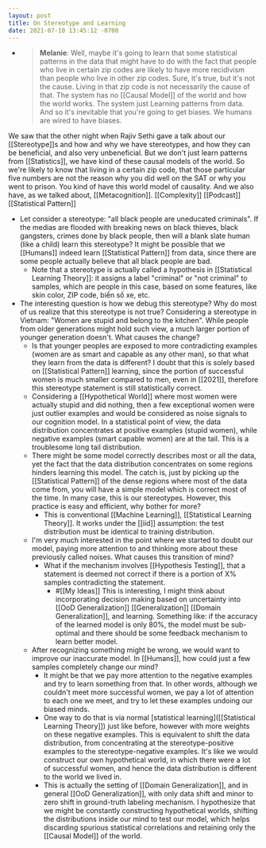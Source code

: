 ```yaml
---
layout: post
title: On Stereotype and Learning
date: 2021-07-10 13:45:12 -0700
---
```


- > **Melanie**: Well, maybe it's going to learn that some statistical patterns in the data that might have to do with the fact that people who live in certain zip codes are likely to have more recidivism than people who live in other zip codes. Sure, it's true, but it's not the cause. Living in that zip code is not necessarily the cause of that. The system has no [[Causal Model]] of the world and how the world works. The system just Learning patterns from data. And so it's inevitable that you're going to get biases. We humans are wired to have biases.

We saw that the other night when Rajiv Sethi gave a talk about our [[Stereotype]]s and how and why we have stereotypes, and how they can be beneficial, and also very unbeneficial. But we don't just learn patterns from [[Statistics]], we have kind of these causal models of the world. So we're likely to know that living in a certain zip code, that those particular five numbers are not the reason why you did well on the SAT or why you went to prison. You kind of have this world model of causality. And we also have, as we talked about, [[Metacognition]].
[[Complexity]] [[Podcast]] [[Statistical Pattern]]
- Let consider a stereotype: "all black people are uneducated criminals". If the medias are flooded with breaking news on black thieves, black gangsters, crimes done by black people, then will a blank slate human (like a child) learn this stereotype? It might be possible that we [[Humans]] indeed learn [[Statistical Pattern]] from data, since there are some people actually believe that all black people are bad.
    - Note that a stereotype is actually called a hypothesis in [[Statistical Learning Theory]]: it assigns a label "criminal" or "not criminal" to samples, which are people in this case, based on some features, like skin color, ZIP code, biển số xe, etc.
- The interesting question is how we debug this stereotype? Why do most of us realize that this stereotype is not true? Considering a stereotype in Vietnam: "Women are stupid and belong to the kitchen". While people from older generations might hold such view, a much larger portion of younger generation doesn't. What causes the change?
    - Is that younger peoples are exposed to more contradicting examples (women are as smart and capable as any other man), so that what they learn from the data is different? I doubt that this is solely based on [[Statistical Pattern]] learning, since the portion of successful women is much smaller compared to men, even in [[2021]], therefore this stereotype statement is still statistically correct.
    - Considering a [[Hypothetical World]] where most women were actually stupid and did nothing, then a few exceptional women were just outlier examples and would be considered as noise signals to our cognition model. In a statistical point of view, the data distribution concentrates at positive examples (stupid women), while negative examples (smart capable women) are at the tail. This is a troublesome long tail distribution.
    - There might be some model correctly describes most or all the data, yet the fact that the data distribution concentrates on some regions hinders learning this model. The catch is, just by picking up the [[Statistical Pattern]] of the dense regions where most of the data come from, you will have a simple model which is correct most of the time. In many case, this is our stereotypes. However, this practice is easy and efficient, why bother for more?
        - This is conventional [[Machine Learning]], [[Statistical Learning Theory]]. It works under the [[iid]] assumption: the test distribution must be identical to training distribution.
    - I'm very much interested in the point where we started to doubt our model, paying more attention to and thinking more about these previously called noises. What causes this transition of mind?
        - What if the mechanism involves [[Hypothesis Testing]], that a statement is deemed not correct if there is a portion of X% samples contradicting the statement.
            - #[[My Ideas]] This is interesting, I might think about incorporating decision making based on uncertainty into [[OoD Generalization]] [[Generalization]] [[Domain Generalization]], and learning. Something like: if the accuracy of the learned model is only 80%, the model must be sub-optimal and there should be some feedback mechanism to learn better model.
    - After recognizing something might be wrong, we would want to improve our inaccurate model. In [[Humans]], how could just a few samples completely change our mind?
        - It might be that we pay more attention to the negative examples and try to learn something from that. In other words, although we couldn't meet more successful women, we pay a lot of attention to each one we meet, and try to let these examples undoing our biased minds.
        - One way to do that is via normal [statistical learning]([[Statistical Learning Theory]]) just like before, however with more weights on these negative examples. This is equivalent to shift the data distribution, from concentrating at the stereotype-positive examples to the stereotype-negative examples. It's like we would construct our own hypothetical world, in which there were a lot of successful women, and hence the data distribution is different to the world we lived in.
        - This is actually the setting of [[Domain Generalization]], and in general [[OoD Generalization]], with only data shift and minor to zero shift in ground-truth labeling mechanism. I hypothesize that we might be constantly constructing hypothetical worlds, shifting the distributions inside our mind to test our model, which helps discarding spurious statistical correlations and retaining only the [[Causal Model]] of the world.
